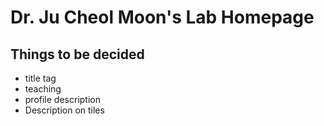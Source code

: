 # Dr. Ju Cheol Moon's Lab Homepage

## Things to be decided

- title tag
- teaching
- profile description
- Description on tiles